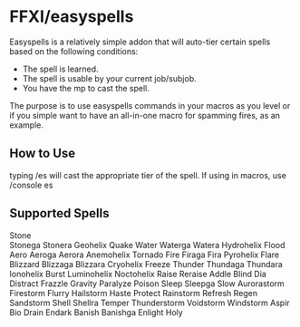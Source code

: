 # FFXI/easyspells
 
Easyspells is a relatively simple addon that will auto-tier certain spells based on the following conditions:
- The spell is learned.
- The spell is usable by your current job/subjob.
- You have the mp to cast the spell.

The purpose is to use easyspells commands in your macros as you level or if you simple want to have an all-in-one macro for spamming fires, as an example.

## How to Use
typing /es <spell> will cast the appropriate tier of the spell.
If using in macros, use /console es <spell>
 
 ## Supported Spells
 Stone<br/>
 Stonega
 Stonera
 Geohelix
 Quake
 Water
 Waterga
 Watera
 Hydrohelix
 Flood
 Aero
 Aeroga
 Aerora
 Anemohelix
 Tornado
 Fire
 Firaga
 Fira
 Pyrohelix
 Flare
 Blizzard
 Blizzaga
 Blizzara
 Cryohelix
 Freeze
 Thunder
 Thundaga
 Thundara
 Ionohelix
 Burst
 Luminohelix
 Noctohelix
 Raise
 Reraise
 Addle
 Blind
 Dia
 Distract
 Frazzle
 Gravity
 Paralyze
 Poison
 Sleep
 Sleepga
 Slow
 Aurorastorm
 Firestorm
 Flurry
 Hailstorm
 Haste
 Protect
 Rainstorm
 Refresh
 Regen
 Sandstorm
 Shell
 Shellra
 Temper
 Thunderstorm
 Voidstorm
 Windstorm
 Aspir
 Bio
 Drain
 Endark
 Banish
 Banishga
 Enlight
 Holy
